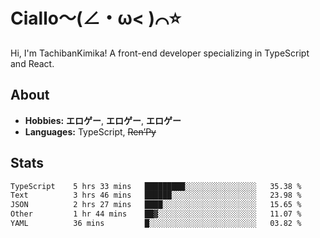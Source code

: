 # Ciallo～(∠・ω< )⌒⭐️

Hi, I'm TachibanKimika! A front-end developer specializing in TypeScript and React.

## About
- **Hobbies:** **エロゲー**, **エロゲー**, **エロゲー**
- **Languages:** TypeScript, ~~Ren’Py~~

## Stats
<!--START_SECTION:waka-->

```txt
TypeScript    5 hrs 33 mins   █████████░░░░░░░░░░░░░░░░   35.38 %
Text          3 hrs 46 mins   ██████░░░░░░░░░░░░░░░░░░░   23.98 %
JSON          2 hrs 27 mins   ████░░░░░░░░░░░░░░░░░░░░░   15.65 %
Other         1 hr 44 mins    ██▓░░░░░░░░░░░░░░░░░░░░░░   11.07 %
YAML          36 mins         █░░░░░░░░░░░░░░░░░░░░░░░░   03.82 %
```

<!--END_SECTION:waka-->

<!-- ![Metrics](https://metrics.lecoq.io/TachibanaKimika?template=classic&base.activity=0&base.community=0&base.repositories=0&languages=1&isocalendar=1&isocalendar.duration=half-year&languages.limit=8&languages.sections=most-used&languages.colors=github&languages.threshold=0%25&languages.indepth=false&languages.recent.load=300&languages.recent.days=14&config.timezone=Asia%2FShanghai)
 -->
